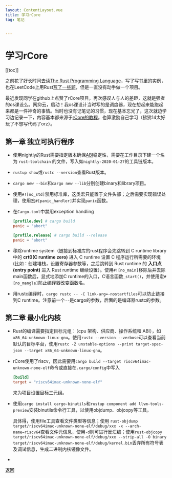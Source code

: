 ```yaml
---
layout: ContentLayout.vue
title: 学习rCore
tag: 笔记


---
```



# 学习rCore

[[toc]]

之前花了好长时间去读[The Rust Programming Language](https://doc.rust-lang.org/book/#the-rust-programming-language)，写了写书里的实例，也在LeetCode上用Rust[写了一些题](https://github.com/Forsworns/OJ_Diary)，但是一直没有动手做一个项目。

最近发现同学在github上点赞了rCore项目，再次感叹人与人的差距，这就是强者的os课设么。网抑云，启动！我os课设计当时写的是调度器，现在想起来能跑起来都是一件神奇的事情。当时也没有记笔记的习惯，现在基本忘光了，这次就边学习边记录一下，内容基本都来源于[rCore的教程](https://rcore-os.github.io/rCore_tutorial_doc/)。也算激励自己学习（狒狒14太好玩了不想写代码了orz）。

## 第一章 独立可执行程序

- 使用nightly的Rust需要指定版本确保[ABI](https://stackoverflow.com/questions/2171177/what-is-an-application-binary-interface-abi/2456882)稳定性，需要在工作目录下建一个名为 `rust-toolchain` 的文件，写入如`nightly-2020-01-27`的工具链版本。

- `rustup show`或`rustc --version`查看Rust版本。

- `cargo new --bin`和`cargo new --lib`分别创建binary和library项目。

- 使用`#![no_std]`禁用标准库，这类宏只能置于文件头部；之后需要实现错误处理，使用宏`#[panic_handler]`并实现`panic`函数。

- 在`Cargo.toml`中禁用exception handling

  ```toml
  [profile.dev] # cargo build
  panic = "abort"
  
  [profile.release] # cargo build --release
  panic = "abort"
  ```

- 移除runtime system（链接到标准库的rust程序会先跳转到 C runtime library 中的 **crt0(C runtime zero)** 进入 C runtime 设置 C 程序运行所需要的环境(比如：创建堆栈，设置寄存器参数等，之后跳转到 Rust runtime 的 **入口点(entry point)** 进入 Rust runtime 继续设置）。使用`#![no_main]`移除后并去除main函数后，显式地添加C runtime的入口，C语言函数`_start()`，并使用宏`#[no_mangle]`防止编译器改变函数名。

- 用rustc编译时，`cargo rustc -- -C link-arg=-nostartfiles`可以防止链接到C runtime。注意前一个`--`是cargo的参数，后面的是编译器rustc的参数。

## 第二章 最小化内核

- Rust的编译需要指定目标元组：（cpu 架构、供应商、操作系统和 ABI），如`x86_64-unknown-linux-gnu`。使用`rustc --version --verbose`可以查看当前默认的目标平台，使用`rustc -Z unstable-options --print target-spec-json --target x86_64-unknown-linux-gnu`。

- rCore使用了riscv，因此需要用`cargo build --target riscv64imac-unknown-none-elf`命令或直接在`.cargo/config`中写入

    ```toml
    [build]
    target = "riscv64imac-unknown-none-elf"
    ```
    
    来为项目设置目标三元组。
    
- 使用`cargo install cargo-binutils`和`rustup component add llvm-tools-preview`安装binutils命令行工具，以使用objdump、objcopy等工具。

    具体得，使用file工具查看文件类型等信息；使用 `rust-objdump target/riscv64imac-unknown-none-elf/debug/xxx -x --arch-name=riscv64`查看文件元信息，使用`-d`则可进行反汇编；使用`rust-objcopy target/riscv64imac-unknown-none-elf/debug/xxx --strip-all -O binary target/riscv64imac-unknown-none-elf/debug/kernel.bin`丢弃所有符号表及调试信息，生成二进制内核镜像文件。

- 



[返回](/zh/blogs/)
 
 <Comment lang="zh-CN"/> 
 
 
 <Comment lang="zh-CN"/> 
 